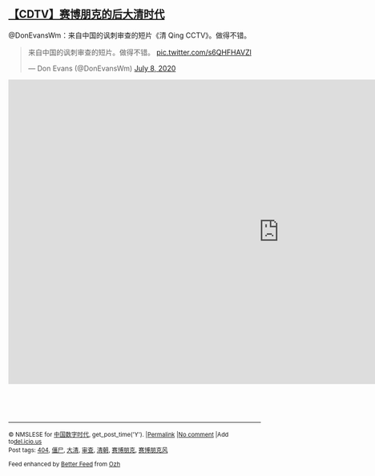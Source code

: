 <!--1594226568000-->
[【CDTV】赛博朋克的后大清时代](https://chinadigitaltimes.net/chinese/2020/07/%e3%80%90cdtv%e3%80%91%e3%80%8a%e6%b8%85-qing-cctv%e3%80%8b%e8%b5%9b%e5%8d%9a%e5%83%b5%e5%b0%b8/)
------

<p>@DonEvansWm：来自中国的讽刺审查的短片《清 Qing CCTV》。做得不错。</p><blockquote class="twitter-tweet" data-width="550" data-dnt="true"><p lang="zh" dir="ltr">来自中国的讽刺审查的短片。做得不错。 <a href="https://t.co/s6QHFHAVZl">pic.twitter.com/s6QHFHAVZl</a></p><p>&mdash; Don Evans (@DonEvansWm) <a href="https://twitter.com/DonEvansWm/status/1280770898509717504?ref_src=twsrc%5Etfw">July 8, 2020</a></p></blockquote><p><script async src="https://platform.twitter.com/widgets.js" charset="utf-8"></script></p><p><iframe title="赛博朋克的后大清时代" width="1080" height="608" src="https://www.youtube.com/embed/jIzYi0Wy38M?feature=oembed" frameborder="0" allow="accelerometer; autoplay; encrypted-media; gyroscope; picture-in-picture" allowfullscreen></iframe></p><p>&nbsp;</p><p>&nbsp;</p><hr /><p><small>&copy; NMSLESE for <a href="https://chinadigitaltimes.net/chinese">中国数字时代</a>, get_post_time('Y'). |<a href="https://chinadigitaltimes.net/chinese/2020/07/%e3%80%90cdtv%e3%80%91%e3%80%8a%e6%b8%85-qing-cctv%e3%80%8b%e8%b5%9b%e5%8d%9a%e5%83%b5%e5%b0%b8/">Permalink</a> |<a href="https://chinadigitaltimes.net/chinese/2020/07/%e3%80%90cdtv%e3%80%91%e3%80%8a%e6%b8%85-qing-cctv%e3%80%8b%e8%b5%9b%e5%8d%9a%e5%83%b5%e5%b0%b8/#comments">No comment</a> |Add to<a href="http://del.icio.us/post?url=https://chinadigitaltimes.net/chinese/2020/07/%e3%80%90cdtv%e3%80%91%e3%80%8a%e6%b8%85-qing-cctv%e3%80%8b%e8%b5%9b%e5%8d%9a%e5%83%b5%e5%b0%b8/&amp;title=【CDTV】赛博朋克的后大清时代">del.icio.us</a><br/>Post tags: <a href="https://chinadigitaltimes.net/chinese/tag/404/" rel="tag">404</a>, <a href="https://chinadigitaltimes.net/chinese/tag/%e5%83%b5%e5%b0%b8/" rel="tag">僵尸</a>, <a href="https://chinadigitaltimes.net/chinese/tag/%e5%a4%a7%e6%b8%85/" rel="tag">大清</a>, <a href="https://chinadigitaltimes.net/chinese/tag/%e5%ae%a1%e6%9f%a5/" rel="tag">审查</a>, <a href="https://chinadigitaltimes.net/chinese/tag/%e6%b8%85%e6%9c%9d/" rel="tag">清朝</a>, <a href="https://chinadigitaltimes.net/chinese/tag/%e8%b5%9b%e5%8d%9a%e6%9c%8b%e5%85%8b/" rel="tag">赛博朋克</a>, <a href="https://chinadigitaltimes.net/chinese/tag/%e8%b5%9b%e5%8d%9a%e6%9c%8b%e5%85%8b%e9%a3%8e/" rel="tag">赛博朋克风</a><br/></small></p><p><small>Feed enhanced by <a href='http://planetozh.com/blog/my-projects/wordpress-plugin-better-feed-rss/'>Better Feed</a> from  <a href='http://planetozh.com/blog/'>Ozh</a></small></p>
